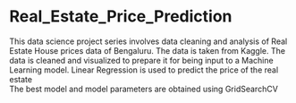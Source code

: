 # Real_Estate_Price_Prediction

This data science project series involves data cleaning and analysis of Real Estate House prices data of Bengaluru. The data is taken from Kaggle.
The data is cleaned and visualized to prepare it for being input to a Machine Learning model.
Linear Regression is used to predict the price of the real estate \
The best model and model parameters are obtained using GridSearchCV
